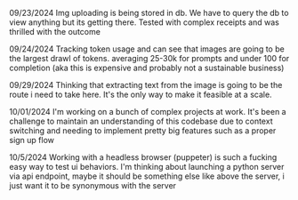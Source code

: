 09/23/2024
Img uploading is being stored in db. We have to query the db to view anything but its getting there.
Tested with complex receipts and was thrilled with the outcome

09/24/2024
Tracking token usage and can see that images are going to be the largest drawl of tokens. averaging 25-30k for prompts and under 100 for completion (aka this is expensive and probably not a sustainable business)

09/29/2024
Thinking that extracting text from the image is going to be the route i need to take here. It's the only way to make it feasible at a scale.

10/01/2024
I'm working on a bunch of complex projects at work. It's been a challenge to maintain an understanding of this codebase due to context switching and needing to implement pretty big features such as a proper sign up flow

10/5/2024
Working with a headless browser (puppeter) is such a fucking easy way to test ui behaviors. I'm thinking about launching a python server via api endpoint, maybe it should be something else like above the server, i just want it to be synonymous with the server
